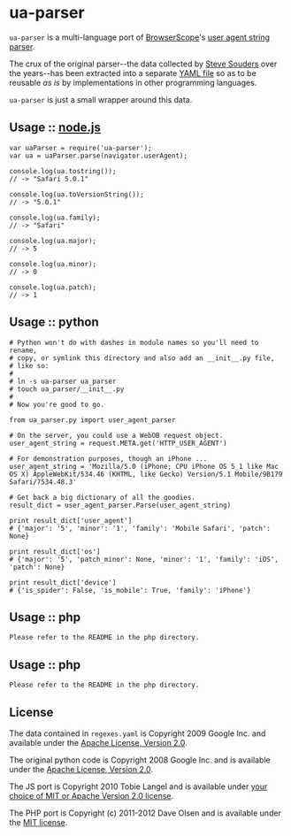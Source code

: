 ua-parser
=========

`ua-parser` is a multi-language port of [BrowserScope][2]'s [user agent string parser][3].

The crux of the original parser--the data collected by [Steve Souders][4] over the years--has been extracted into a separate [YAML file][5] so as to be reusable _as is_ by implementations in other programming languages.

`ua-parser` is just a small wrapper around this data.


Usage :: [node.js][1]
---------------------

    var uaParser = require('ua-parser');
    var ua = uaParser.parse(navigator.userAgent);

    console.log(ua.tostring());
    // -> "Safari 5.0.1"

    console.log(ua.toVersionString());
    // -> "5.0.1"

    console.log(ua.family);
    // -> "Safari"

    console.log(ua.major);
    // -> 5

    console.log(ua.minor);
    // -> 0

    console.log(ua.patch);
    // -> 1


Usage :: python
---------------

    # Python won't do with dashes in module names so you'll need to rename,
    # copy, or symlink this directory and also add an __init__.py file,
    # like so:
    #
    # ln -s ua-parser ua_parser
    # touch ua_parser/__init__.py
    #
    # Now you're good to go.

    from ua_parser.py import user_agent_parser

    # On the server, you could use a WebOB request object.
    user_agent_string = request.META.get('HTTP_USER_AGENT')

    # For demonstration purposes, though an iPhone ...
    user_agent_string = 'Mozilla/5.0 (iPhone; CPU iPhone OS 5_1 like Mac OS X) AppleWebKit/534.46 (KHTML, like Gecko) Version/5.1 Mobile/9B179 Safari/7534.48.3'

    # Get back a big dictionary of all the goodies.
    result_dict = user_agent_parser.Parse(user_agent_string)

    print result_dict['user_agent']
    # {'major': '5', 'minor': '1', 'family': 'Mobile Safari', 'patch': None}

    print result_dict['os']
    # {'major': '5', 'patch_minor': None, 'minor': '1', 'family': 'iOS', 'patch': None}

    print result_dict['device']
    # {'is_spider': False, 'is_mobile': True, 'family': 'iPhone'}


Usage :: php
------------

    Please refer to the README in the php directory.


Usage :: php
------------

    Please refer to the README in the php directory.   


License
-------

The data contained in `regexes.yaml` is Copyright 2009 Google Inc. and available under the [Apache License, Version 2.0][6].

The original python code is Copyright 2008 Google Inc. and is available under the [Apache License, Version 2.0][7].

The JS port is Copyright 2010 Tobie Langel and is available under [your choice of MIT or Apache Version 2.0 license][8].

The PHP port is Copyright (c) 2011-2012 Dave Olsen and is available under the [MIT license][9].

[1]: http://node.js
[2]: http://www.browserscope.org
[3]: http://code.google.com/p/ua-parser/
[4]: http://stevesouders.com/
[5]: https://raw.github.com/tobie/ua-parser/master/regexes.yaml
[6]: http://www.apache.org/licenses/LICENSE-2.0
[7]: https://raw.github.com/tobie/ua-parser/master/py/LICENSE
[8]: https://raw.github.com/tobie/ua-parser/master/js/LICENSE
[9]: https://raw.github.com/tobie/ua-parser/master/php/LICENSE

